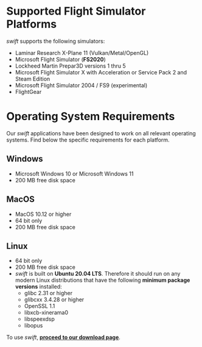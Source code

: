 <!--
    SPDX-FileCopyrightText: Copyright (C) swift Project Community / Contributors
    SPDX-License-Identifier: GFDL-1.3-only
-->

# Supported Flight Simulator Platforms

*swift* supports the following simulators:

- Laminar Research X-Plane 11 (Vulkan/Metal/OpenGL)
- Microsoft Flight Simulator (**FS2020**)
- Lockheed Martin Prepar3D versions 1 thru 5
- Microsoft Flight Simulator X with Acceleration or Service Pack 2 and Steam Edition
- Microsoft Flight Simulator 2004 / FS9 (experimental)
- FlightGear


# Operating System Requirements

Our *swift* applications have been designed to work on all relevant operating systems. Find below the specific requirements for each platform.

## Windows

  * Microsoft Windows 10 or Microsoft Windows 11
  * 200 MB free disk space

## MacOS
  * MacOS 10.12 or higher
  * 64 bit only
  * 200 MB free disk space

## Linux
  * 64 bit only
  * 200 MB free disk space
  * *swift* is built on **Ubuntu 20.04 LTS**. Therefore it should run on any modern Linux distributions that have the following **minimum package versions** installed:
    * glibc 2.31 or higher
    * glibcxx 3.4.28 or higher
    * OpenSSL 1.1
    * libxcb-xinerama0
    * libspeexdsp
    * libopus

To use *swift*, **[proceed to our download page](./install/download.md)**.
